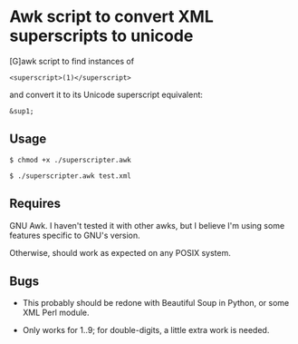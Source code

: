 # Awk script to convert XML superscripts to unicode

[G]awk script to find instances of

    <superscript>(1)</superscript>

and convert it to its Unicode superscript equivalent:

    &sup1;


## Usage

    $ chmod +x ./superscripter.awk

    $ ./superscripter.awk test.xml


## Requires

GNU Awk. I haven't tested it with other awks, but I believe I'm using some features specific to GNU's version.

Otherwise, should work as expected on any POSIX system.


## Bugs

* This probably should be redone with Beautiful Soup in Python, or some XML Perl module.

* Only works for 1..9; for double-digits, a little extra work is needed.